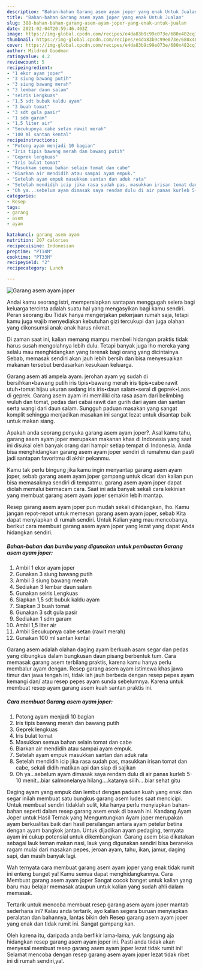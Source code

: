 ```yaml
---
description: "Bahan-bahan Garang asem ayam joper yang enak Untuk Jualan"
title: "Bahan-bahan Garang asem ayam joper yang enak Untuk Jualan"
slug: 388-bahan-bahan-garang-asem-ayam-joper-yang-enak-untuk-jualan
date: 2021-02-04T20:59:46.403Z
image: https://img-global.cpcdn.com/recipes/e4da83b9c99e073e/680x482cq70/garang-asem-ayam-joper-foto-resep-utama.jpg
thumbnail: https://img-global.cpcdn.com/recipes/e4da83b9c99e073e/680x482cq70/garang-asem-ayam-joper-foto-resep-utama.jpg
cover: https://img-global.cpcdn.com/recipes/e4da83b9c99e073e/680x482cq70/garang-asem-ayam-joper-foto-resep-utama.jpg
author: Mildred Goodman
ratingvalue: 4.2
reviewcount: 5
recipeingredient:
- "1 ekor ayam joper"
- "3 siung bawang putih"
- "3 siung bawang merah"
- "3 lembar daun salam"
- "seiris Lengkuas"
- "1,5 sdt bubuk kaldu ayam"
- "3 buah tomat"
- "3 sdt gula pasir"
- "1 sdm garam"
- "1,5 liter air"
- "Secukupnya cabe setan rawit merah"
- "100 ml santan kental"
recipeinstructions:
- "Potong ayam menjadi 10 bagian"
- "Iris tipis bawang merah dan bawang putih"
- "Geprek lengkuas"
- "Iris bulat tomat"
- "Masukkan semua bahan selain tomat dan cabe"
- "Biarkan air mendidih atau sampai ayam empuk."
- "Setelah ayam empuk masukkan santan dan aduk rata"
- "Setelah mendidih icip jika rasa sudah pas, masukkan irisan tomat dan cabe, sekali didih matikan api dan siap di sajikan"
- "Oh ya...sebelum ayam dimasak saya rendam dulu di air panas kurleb 5-10 menit...biar salmonelanya hilang....katanya siiih....biar sehat gitu"
categories:
- Resep
tags:
- garang
- asem
- ayam

katakunci: garang asem ayam 
nutrition: 207 calories
recipecuisine: Indonesian
preptime: "PT14M"
cooktime: "PT33M"
recipeyield: "2"
recipecategory: Lunch

---
```



![Garang asem ayam joper](https://img-global.cpcdn.com/recipes/e4da83b9c99e073e/680x482cq70/garang-asem-ayam-joper-foto-resep-utama.jpg)

Andai kamu seorang istri, mempersiapkan santapan menggugah selera bagi keluarga tercinta adalah suatu hal yang mengasyikan bagi kamu sendiri. Peran seorang ibu Tidak hanya mengerjakan pekerjaan rumah saja, tetapi kamu juga wajib menyediakan kebutuhan gizi tercukupi dan juga olahan yang dikonsumsi anak-anak harus nikmat.

Di zaman  saat ini, kalian memang mampu membeli hidangan praktis tidak harus susah mengolahnya lebih dulu. Tetapi banyak juga lho mereka yang selalu mau menghidangkan yang terenak bagi orang yang dicintainya. Sebab, memasak sendiri akan jauh lebih bersih dan bisa menyesuaikan makanan tersebut berdasarkan kesukaan keluarga. 

Garang asem ati ampela ayam. jerohan ayam yg sudah di bersihkan•bawang putih iris tipis•bawang merah iris tipis•cabe rawit utuh•tomat hijau ukuran sedang iris iris•daun salam•serai di geprek•Laos di geprek. Garang asem ayam ini memiliki cita rasa asam dari belimbing wuluh dan tomat, pedas dari cabai rawit dan gurih dari ayam dan santan serta wangi dari daun salam. Sungguh paduan masakan yang sangat komplit sehingga menjadikan masakan ini sangat lezat untuk disantap baik untuk makan siang.

Apakah anda seorang penyuka garang asem ayam joper?. Asal kamu tahu, garang asem ayam joper merupakan makanan khas di Indonesia yang saat ini disukai oleh banyak orang dari hampir setiap tempat di Indonesia. Anda bisa menghidangkan garang asem ayam joper sendiri di rumahmu dan pasti jadi santapan favoritmu di akhir pekanmu.

Kamu tak perlu bingung jika kamu ingin menyantap garang asem ayam joper, sebab garang asem ayam joper gampang untuk dicari dan kalian pun bisa memasaknya sendiri di tempatmu. garang asem ayam joper dapat diolah memalui bermacam cara. Saat ini ada banyak sekali cara kekinian yang membuat garang asem ayam joper semakin lebih mantap.

Resep garang asem ayam joper pun mudah sekali dihidangkan, lho. Kamu jangan repot-repot untuk memesan garang asem ayam joper, sebab Kita dapat menyiapkan di rumah sendiri. Untuk Kalian yang mau mencobanya, berikut cara membuat garang asem ayam joper yang lezat yang dapat Anda hidangkan sendiri.

<!--inarticleads1-->

##### Bahan-bahan dan bumbu yang digunakan untuk pembuatan Garang asem ayam joper:

1. Ambil 1 ekor ayam joper
1. Gunakan 3 siung bawang putih
1. Ambil 3 siung bawang merah
1. Sediakan 3 lembar daun salam
1. Gunakan seiris Lengkuas
1. Siapkan 1,5 sdt bubuk kaldu ayam
1. Siapkan 3 buah tomat
1. Gunakan 3 sdt gula pasir
1. Sediakan 1 sdm garam
1. Ambil 1,5 liter air
1. Ambil Secukupnya cabe setan (rawit merah)
1. Gunakan 100 ml santan kental


Garang asem adalah olahan daging ayam berkuah asam segar dan pedas yang dibungkus dalam bungkusan daun pisang berbentuk tum. Cara memasak garang asem terbilang praktis, karena kamu hanya perlu membalur ayam dengan. Resep garang asem ayam istimewa khas jawa timur dan jawa tengah ini, tidak lah jauh berbeda dengan resep pepes ayam kemangi dan/ atau resep pepes ayam sunda sebelumnya. Karena untuk membuat resep ayam garang asem kuah santan praktis ini. 

<!--inarticleads2-->

##### Cara membuat Garang asem ayam joper:

1. Potong ayam menjadi 10 bagian
1. Iris tipis bawang merah dan bawang putih
1. Geprek lengkuas
1. Iris bulat tomat
1. Masukkan semua bahan selain tomat dan cabe
1. Biarkan air mendidih atau sampai ayam empuk.
1. Setelah ayam empuk masukkan santan dan aduk rata
1. Setelah mendidih icip jika rasa sudah pas, masukkan irisan tomat dan cabe, sekali didih matikan api dan siap di sajikan
1. Oh ya...sebelum ayam dimasak saya rendam dulu di air panas kurleb 5-10 menit...biar salmonelanya hilang....katanya siiih....biar sehat gitu


Daging ayam yang empuk dan lembut dengan paduan kuah yang enak dan segar inilah membuat satu bungkus garang asem ludes saat mencicipi. Untuk membuat sendiri tidaklah sulit, kita hanya perlu menyiapkan bahan-bahan seperti dalam resep garang asem enak di bawah ini. Kandang Ayam Joper untuk Hasil Ternak yang Menguntungkan Ayam joper merupakan ayam berkualitas baik dari hasil persilangan antara ayam petelur betina dengan ayam bangkok jantan. Untuk dijadikan ayam pedaging, ternyata ayam ini cukup potensial untuk dikembangkan. Garang asem bisa dikatakan sebagai lauk teman makan nasi, lauk yang digunakan sendiri bisa beraneka ragam mulai dari masakan pepes, jeroan ayam, tahu, ikan, jamur, daging sapi, dan masih banyak lagi. 

Wah ternyata cara membuat garang asem ayam joper yang enak tidak rumit ini enteng banget ya! Kamu semua dapat menghidangkannya. Cara Membuat garang asem ayam joper Sangat cocok banget untuk kalian yang baru mau belajar memasak ataupun untuk kalian yang sudah ahli dalam memasak.

Tertarik untuk mencoba membuat resep garang asem ayam joper mantab sederhana ini? Kalau anda tertarik, ayo kalian segera buruan menyiapkan peralatan dan bahannya, lantas bikin deh Resep garang asem ayam joper yang enak dan tidak rumit ini. Sangat gampang kan. 

Oleh karena itu, daripada anda berfikir lama-lama, yuk langsung aja hidangkan resep garang asem ayam joper ini. Pasti anda tiidak akan menyesal membuat resep garang asem ayam joper lezat tidak rumit ini! Selamat mencoba dengan resep garang asem ayam joper lezat tidak ribet ini di rumah sendiri,ya!.

